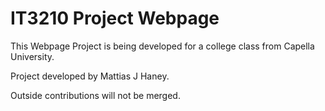 # IT3210 Project Webpage

This Webpage Project is being developed for a college class from Capella University.

Project developed by Mattias J Haney. 

Outside contributions will not be merged.
